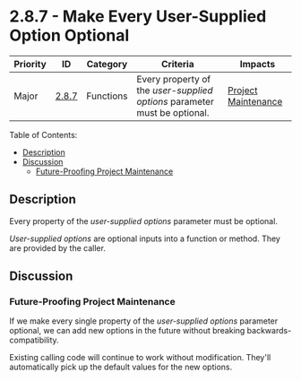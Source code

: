 # 2.8.7 - Make Every User-Supplied Option Optional

Priority | ID | Category | Criteria | Impacts
---------|----|----------|----------|--------
Major | [2.8.7][2.8.7] | Functions | Every property of the _user-supplied options_ parameter must be optional. | [Project Maintenance][PROJECT-MAINTENANCE]

Table of Contents:
- [Description](#description)
- [Discussion](#discussion)
  - [Future-Proofing Project Maintenance](#future-proofing-project-maintenance)

## Description

Every property of the _user-supplied options_ parameter must be optional.

_User-supplied options_ are optional inputs into a function or method. They are provided by the caller.

## Discussion

### Future-Proofing Project Maintenance

If we make every single property of the _user-supplied options_ parameter optional, we can add new options in the future without breaking backwards-compatibility.

Existing calling code will continue to work without modification. They'll automatically pick up the default values for the new options.

[ADOPTION]: ../../impacted-areas/ADOPTION.md
[CONTRIBUTIONS]: ../../impacted-areas/CONTRIBUTIONS.md
[CORRECTNESS]: ../../impacted-areas/CORRECTNESS.md
[GOVERNANCE]: ../../impacted-areas/GOVERNANCE.md
[PROJECT-MAINTENANCE]: ../../impacted-areas/PROJECT-MAINTENANCE.md
[ROBUSTNESS]: ../../impacted-areas/ROBUSTNESS.md
[SECURITY]: ../../impacted-areas/SECURITY.md
[TESTABILITY]: ../../impacted-areas/TESTABILITY.md
[2.8.7]: ./2.8.7.md